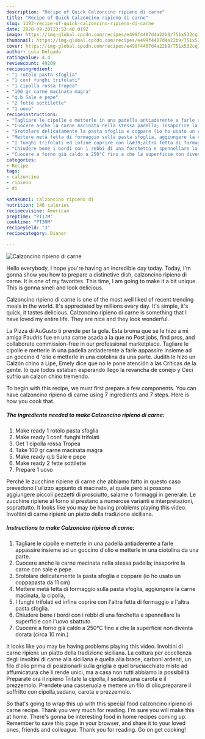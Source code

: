 ```yaml
---
description: "Recipe of Quick Calzoncino ripieno di carne"
title: "Recipe of Quick Calzoncino ripieno di carne"
slug: 1193-recipe-of-quick-calzoncino-ripieno-di-carne
date: 2020-09-20T23:53:40.019Z
image: https://img-global.cpcdn.com/recipes/e499f4407d4a22b9/751x532cq70/calzoncino-ripieno-di-carne-recipe-main-photo.jpg
thumbnail: https://img-global.cpcdn.com/recipes/e499f4407d4a22b9/751x532cq70/calzoncino-ripieno-di-carne-recipe-main-photo.jpg
cover: https://img-global.cpcdn.com/recipes/e499f4407d4a22b9/751x532cq70/calzoncino-ripieno-di-carne-recipe-main-photo.jpg
author: Lulu Delgado
ratingvalue: 4.4
reviewcount: 49209
recipeingredient:
- "1 rotolo pasta sfoglia"
- "1 conf funghi trifolati"
- "1 cipolla rossa Tropea"
- "100 gr carne macinata magra"
- "q.b Sale e pepe"
- "2 fette sottilette"
- "1 uovo"
recipeinstructions:
- "Tagliare le cipolle e metterle in una padella antiaderente a farle appassire insieme ad un goccino d&#39;olio e metterle in una ciotolina da una parte."
- "Cuocere anche la carne macinata nella stessa padella; insaporire la carne con sale e pepe."
- "Srotolare delicatamente la pasta sfoglia e coppare (io ho usato un coppapasta da 11 cm)"
- "Mettere metà fetta di formaggio sulla pasta sfoglia, aggiungere la carne macinata, la cipolla,"
- "I funghi trifolati ed infine coprire con l&#39;altra fetta di formaggio e l&#39;altra pasta sfoglia."
- "Chiudere bene i bordi con i rebbi di una forchetta e spennellare la superficie con l&#39;uovo sbattuto."
- "Cuocere a forno già caldo a 250°C fino a che la superficie non diventa dorata (circa 10 min.)"
categories:
- Recipe
tags:
- calzoncino
- ripieno
- di

katakunci: calzoncino ripieno di 
nutrition: 146 calories
recipecuisine: American
preptime: "PT17M"
cooktime: "PT30M"
recipeyield: "3"
recipecategory: Dinner

---
```



![Calzoncino ripieno di carne](https://img-global.cpcdn.com/recipes/e499f4407d4a22b9/751x532cq70/calzoncino-ripieno-di-carne-recipe-main-photo.jpg)

Hello everybody, I hope you're having an incredible day today. Today, I'm gonna show you how to prepare a distinctive dish, calzoncino ripieno di carne. It is one of my favorites. This time, I am going to make it a bit unique. This is gonna smell and look delicious.

Calzoncino ripieno di carne is one of the most well liked of recent trending meals in the world. It's appreciated by millions every day. It's simple, it's quick, it tastes delicious. Calzoncino ripieno di carne is something that I have loved my entire life. They are nice and they look wonderful.

La Pizza di AuGusto ti prende per la gola. Esta broma que se le hizo a mi amiga Paudris fue en una carne asada a la que no Post jobs, find pros, and collaborate commission-free in our professional marketplace. Tagliare le cipolle e metterle in una padella antiaderente a farle appassire insieme ad un goccino d &#39;olio e metterle in una ciotolina da una parte. Judith le hizo un Calzón chino a Lipe, Emely dice que no le pone atención a las Críticas de la gente. lo que todos estaban esperando llego la revancha de conejo y Ceci sufrio un calzon chino tremendo.


To begin with this recipe, we must first prepare a few components. You can have calzoncino ripieno di carne using 7 ingredients and 7 steps. Here is how you cook that.

<!--inarticleads1-->

##### The ingredients needed to make Calzoncino ripieno di carne:

1. Make ready 1 rotolo pasta sfoglia
1. Make ready 1 conf. funghi trifolati
1. Get 1 cipolla rossa Tropea
1. Take 100 gr carne macinata magra
1. Make ready q.b Sale e pepe
1. Make ready 2 fette sottilette
1. Prepare 1 uovo


Perché le zucchine ripiene di carne che abbiamo fatto in questo caso prevedono l&#39;uilizzo appunto di macinato, al quale però si possono aggiungere piccoli pezzetti di prosciutto, salame o formaggi in generale. Le zucchine ripiene al forno si prestano a numerose varianti e interpretazioni, soprattutto. It looks like you may be having problems playing this video. Involtini di carne ripieni: un piatto della tradizione siciliana. 

<!--inarticleads2-->

##### Instructions to make Calzoncino ripieno di carne:

1. Tagliare le cipolle e metterle in una padella antiaderente a farle appassire insieme ad un goccino d&#39;olio e metterle in una ciotolina da una parte.
1. Cuocere anche la carne macinata nella stessa padella; insaporire la carne con sale e pepe.
1. Srotolare delicatamente la pasta sfoglia e coppare (io ho usato un coppapasta da 11 cm)
1. Mettere metà fetta di formaggio sulla pasta sfoglia, aggiungere la carne macinata, la cipolla,
1. I funghi trifolati ed infine coprire con l&#39;altra fetta di formaggio e l&#39;altra pasta sfoglia.
1. Chiudere bene i bordi con i rebbi di una forchetta e spennellare la superficie con l&#39;uovo sbattuto.
1. Cuocere a forno già caldo a 250°C fino a che la superficie non diventa dorata (circa 10 min.)


It looks like you may be having problems playing this video. Involtini di carne ripieni: un piatto della tradizione siciliana. La cottura per eccellenza degli involtini di carne alla siciliana è quella alla brace, carboni ardenti, un filo d&#39;olio prima di posizionarli sulla griglia e quel bruciacchiato misto ad affumicatura che li rende unici, ma a casa non tutti abbiamo la possibilità. Preparate ora il ripieno Tritate la cipolla,il sedano,una carota e il prezzemolo. Prendete una casseruola e mettere un filo di olio,preparare il soffritto con cipolla,sedano, carota e prezzemolo. 

So that's going to wrap this up with this special food calzoncino ripieno di carne recipe. Thank you very much for reading. I'm sure you will make this at home. There's gonna be interesting food in home recipes coming up. Remember to save this page in your browser, and share it to your loved ones, friends and colleague. Thank you for reading. Go on get cooking!
